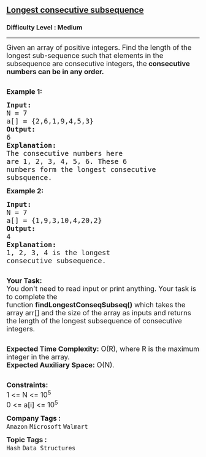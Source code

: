 <h2><a href="https://www.geeksforgeeks.org/problems/longest-consecutive-subsequence2449/1?page=2&difficulty=Medium&sortBy=submissions">Longest consecutive subsequence</a></h2><h3>Difficulty Level : Medium</h3><hr><div class="problems_problem_content__Xm_eO"><p><span style="font-size: 18px;">Given an array of positive integers. Find the length of the longest sub-sequence such that elements in the subsequence are consecutive integers, the<strong> consecutive numbers can be in any order.</strong></span><br>&nbsp;</p>
<p><span style="font-size: 18px;"><strong>Example 1:</strong></span></p>
<pre><span style="font-size: 18px;"><strong>Input:
</strong>N = 7
a[] = {2,6,1,9,4,5,3}
<strong>Output:
</strong>6<strong>
Explanation:
</strong>The consecutive numbers here
are 1, 2, 3, 4, 5, 6. These 6 
numbers form the longest consecutive
subsquence.</span></pre>
<p><span style="font-size: 18px;"><strong>Example 2:</strong></span></p>
<pre><span style="font-size: 18px;"><strong>Input:
</strong>N = 7
a[] = {1,9,3,10,4,20,2}
<strong>Output:
</strong>4<strong>
Explanation:
</strong>1, 2, 3, 4 is the longest
consecutive subsequence.</span>
</pre>
<p><br><span style="font-size: 18px;"><strong>Your Task:</strong><br>You don't need to read input or print anything. Your task is to complete the function&nbsp;<strong>findLongestConseqSubseq()</strong>&nbsp;which takes the array arr[] and the size of the array as inputs and returns the length of the longest subsequence of consecutive integers.&nbsp;</span></p>
<p><br><span style="font-size: 18px;"><strong>Expected Time Complexity:</strong> O(R), where R is the maximum integer in the array.<br><strong>Expected Auxiliary Space:</strong>&nbsp;O(N).</span></p>
<p><br><span style="font-size: 18px;"><strong>Constraints:</strong></span><br><span style="font-size: 18px;">1 &lt;= N &lt;= 10<sup>5</sup><br>0 &lt;= a[i] &lt;= 10<sup>5</sup></span></p></div><p><span style=font-size:18px><strong>Company Tags : </strong><br><code>Amazon</code>&nbsp;<code>Microsoft</code>&nbsp;<code>Walmart</code>&nbsp;<br><p><span style=font-size:18px><strong>Topic Tags : </strong><br><code>Hash</code>&nbsp;<code>Data Structures</code>&nbsp;